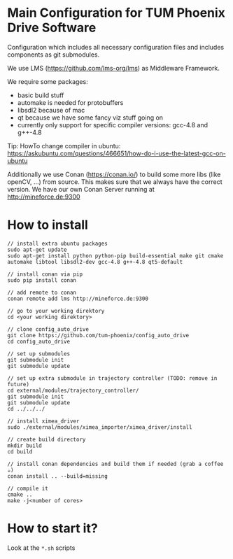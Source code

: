 # Main Configuration for TUM Phoenix Drive Software 
Configuration which includes all necessary configuration files and includes components as git submodules.

We use LMS (https://github.com/lms-org/lms) as Middleware Framework.

We require some packages:
- basic build stuff
- automake is needed for protobuffers
- libsdl2 because of mac
- qt because we have some fancy viz stuff going on
- currently only support for specific compiler versions: gcc-4.8 and g++-4.8

Tip: HowTo change compiler in ubuntu: https://askubuntu.com/questions/466651/how-do-i-use-the-latest-gcc-on-ubuntu

Additionally we use Conan (https://conan.io/) to build some more libs (like openCV, ...) from source. This makes sure that we always have the correct version. We have our own Conan Server running at http://mineforce.de:9300
 
# How to install
```
// install extra ubuntu packages
sudo apt-get update
sudo apt-get install python python-pip build-essential make git cmake automake libtool libsdl2-dev gcc-4.8 g++-4.8 qt5-default

// install conan via pip
sudo pip install conan

// add remote to conan
conan remote add lms http://mineforce.de:9300

// go to your working direktory
cd <your working direktory>

// clone config_auto_drive
git clone https://github.com/tum-phoenix/config_auto_drive
cd config_auto_drive

// set up submodules
git submodule init
git submodule update

// set up extra submodule in trajectory controller (TODO: remove in future)
cd external/modules/trajectory_controller/
git submodule init
git submodule update
cd ../../../

// install ximea_driver
sudo ./external/modules/ximea_importer/ximea_driver/install 

// create build directory
mkdir build
cd build

// install conan dependencies and build them if needed (grab a coffee ☕)
conan install .. --build=missing

// compile it
cmake ..
make -j<number of cores>
```



# How to start it?
Look at the `*.sh` scripts
